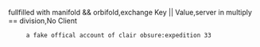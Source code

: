 fullfilled with manifold &amp;&amp; orbifold,exchange Key || Value,server in multiply == division,No Client
         
         a fake offical account of clair obsure:expedition 33
